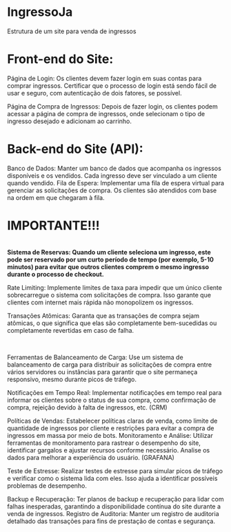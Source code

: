 # IngressoJa
Estrutura de um site para venda de ingressos

<h1>Front-end do Site:</h1>

Página de Login: Os clientes devem fazer login em suas contas para comprar ingressos. 
Certificar que o processo de login está sendo fácil de usar e seguro, com autenticação de dois fatores, se possível.

Página de Compra de Ingressos: Depois de fazer login, os clientes podem acessar a página de compra de ingressos, onde selecionam o tipo de ingresso desejado e adicionam ao carrinho.

<h1>Back-end do Site (API):</h1>

Banco de Dados: Manter um banco de dados que acompanha os ingressos disponíveis e os vendidos. Cada ingresso deve ser vinculado a um cliente quando vendido.
Fila de Espera: Implementar uma fila de espera virtual para gerenciar as solicitações de compra. Os clientes são atendidos com base na ordem em que chegaram à fila.

<h1>IMPORTANTE!!!</h1>
</br>
<b>Sistema de Reservas: Quando um cliente seleciona um ingresso, este pode ser reservado por um curto período de tempo (por exemplo, 5-10 minutos) para evitar que outros clientes comprem o mesmo ingresso durante o processo de checkout.</b></br>


Rate Limiting: Implemente limites de taxa para impedir que um único cliente sobrecarregue o sistema com solicitações de compra. Isso garante que clientes com internet mais rápida não monopolizem os ingressos.


Transações Atômicas: Garanta que as transações de compra sejam atômicas, o que significa que elas são completamente bem-sucedidas ou completamente revertidas em caso de falha.

</br>

Ferramentas de Balanceamento de Carga: Use um sistema de balanceamento de carga para distribuir as solicitações de compra entre vários servidores ou instâncias para garantir que o site permaneça responsivo, mesmo durante picos de tráfego.

Notificações em Tempo Real: Implementar notificações em tempo real para informar os clientes sobre o status de sua compra, como confirmação de compra, rejeição devido à falta de ingressos, etc. (CRM)

Políticas de Vendas: Estabelecer políticas claras de venda, como limite de quantidade de ingressos por cliente e restrições para evitar a compra de ingressos em massa por meio de bots.
Monitoramento e Análise: Utilizar ferramentas de monitoramento para rastrear o desempenho do site, identificar gargalos e ajustar recursos conforme necessário. Analise os dados para melhorar a experiência do usuário. (GRAFANA)

Teste de Estresse: Realizar testes de estresse para simular picos de tráfego e verificar como o sistema lida com eles. Isso ajuda a identificar possíveis problemas de desempenho.

Backup e Recuperação: Ter planos de backup e recuperação para lidar com falhas inesperadas, garantindo a disponibilidade contínua do site durante a venda de ingressos.
Registro de Auditoria: Manter um registro de auditoria detalhado das transações para fins de prestação de contas e segurança.

